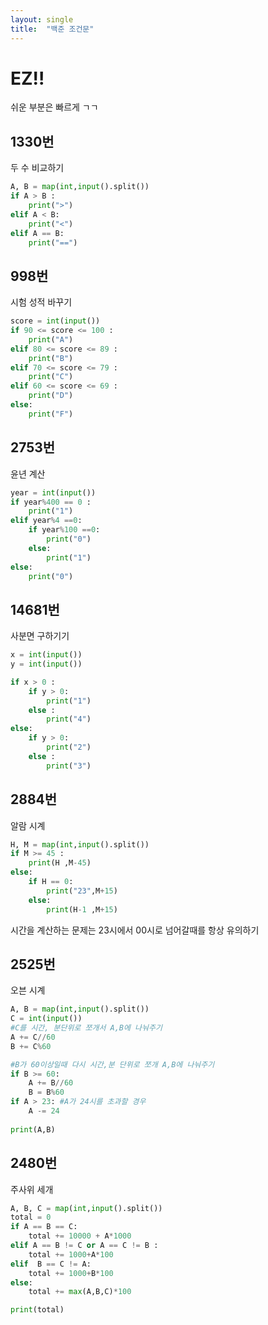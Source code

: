 ```yaml
---
layout: single
title:  "백준 조건문"
---
```

#  EZ!!

쉬운 부분은 빠르게 ㄱㄱ

## 1330번
두 수 비교하기
```python
A, B = map(int,input().split())
if A > B :
    print(">")
elif A < B:
    print("<")
elif A == B:
    print("==")
````  

## 998번
시험 성적 바꾸기
```python
score = int(input())
if 90 <= score <= 100 :
    print("A")
elif 80 <= score <= 89 :
    print("B")
elif 70 <= score <= 79 :
    print("C")
elif 60 <= score <= 69 :
    print("D")
else:
    print("F")
````  

## 2753번
윤년 계산
```python
year = int(input())
if year%400 == 0 :
    print("1")
elif year%4 ==0:
    if year%100 ==0:
        print("0")
    else:
        print("1")
else:
    print("0")
````  

## 14681번
사분면 구하기기
```python
x = int(input())
y = int(input())

if x > 0 :
    if y > 0:
        print("1")
    else :
        print("4")
else:
    if y > 0:
        print("2")
    else :
        print("3")
````

## 2884번
알람 시계
```python
H, M = map(int,input().split())
if M >= 45 :
    print(H ,M-45)
else:
    if H == 0:
        print("23",M+15)
    else:
        print(H-1 ,M+15)
````
시간을 계산하는 문제는 23시에서 00시로 넘어갈때를 항상 유의하기  

## 2525번
오븐 시계
```python
A, B = map(int,input().split())
C = int(input())
#C를 시간, 분단위로 쪼개서 A,B에 나눠주기
A += C//60
B += C%60

#B가 60이상일때 다시 시간,분 단위로 쪼개 A,B에 나눠주기
if B >= 60:
    A += B//60
    B = B%60
if A > 23: #A가 24시를 초과할 경우
    A -= 24
    
print(A,B)
````

## 2480번
주사위 세개
```python
A, B, C = map(int,input().split())
total = 0
if A == B == C:
    total += 10000 + A*1000
elif A == B != C or A == C != B :
    total += 1000+A*100
elif  B == C != A:
    total += 1000+B*100
else:
    total += max(A,B,C)*100

print(total)
````
